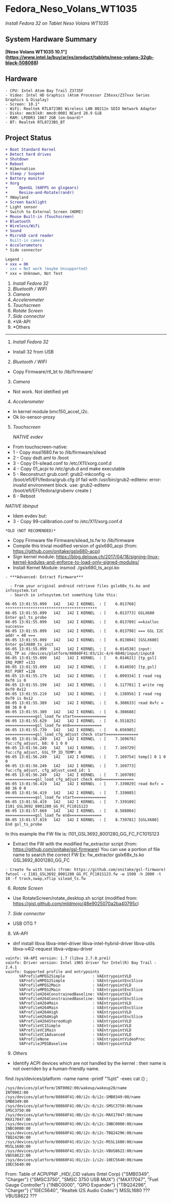 # Fedora_Neso_Volans_WT1035
*Install Fedora 32 on Tablet Neso Volans WT1035*

## System Hardware Summary

**[Neso Volans WT1035 10.1"] (https://www.intel.la/buy/ar/es/product/tablets/neso-volans-32gb-black-508088)**

## Hardware

```
- CPU: Intel Atom Bay Trail Z3735F
- Video: Intel HD Graphics (Atom Processor Z36xxx/Z37xxx Series Graphics & Display) 
- Screen: 10.1"
- WiFi: Realtek RTL8723BS Wireless LAN 80211n SDIO Network Adapter
- Disks: mmcblk0: mmc0:0001 NCard 28.9 GiB
- RAM: LPDDR3 1067 2GB (on-board)*
- BT: Realtek RTL8723BS_BT
```

## Project Status
```diff
+ Boot Standard Kernel
+ Detect hard drives
+ Shutdown
+ Reboot
* Hibernation
+ Sleep / Suspend
+ Battery monitor
+ Xorg
+     OpenGL (60FPS on glxgears)
+     Resize-and-Rotate(randr)
* XWayland
+ Screen backlight
* Light sensor
* Switch to External Screen (HDMI)
+ Mouse Built-in (Touchscreen)
+ Bluetooth
+ Wireless/Wifi
+ Sound
+ MicroSD card reader
- Built-in camera
+ Accelerometers
* Side connector
```
```diff
Legend : 
+ xxx = OK
- xxx = Not work (maybe Unsupported)
* xxx = Unknown, Not Test
```


 1. *Install Fedora 32*
 2. *Bluetooth / WIFI*
 3. *Camera*
 4. *Accelerometer*
 5. *Touchscreen*
 6. *Rotate Screen*
 7. *Side connector*
 8. *VA-API
 9. *Others

----------------------------------------

1. *Install Fedora 32*
  - Install 32 from USB

2. *Bluetooth / WIFI*
  - Copy Firmware/rtl_bt to /lib/firmware/

3. *Camera*
  - Not work. Not idetified yet

4. *Accelerometer*
  - In kernel module bmc150_accel_i2c.
  - Ok iio-sensor-proxy

5. *Touchscreen*

   *NATIVE evdev*
  - From touchscreen-native:
   - 1 - Copy mssl1680.fw to /lib/firmware/silead
   - 2 - Copy dsdt.aml to /boot
   - 3 - Copy 01-silead.conf to /etc/X11/xorg.conf.d
   - 4 - Copy 01_acpi to /etc/grub.d and make executable
   - 5 - Reconstruct grub.conf: grub2-mkconfig -o /boot/efi/EFI/fedora/grub.cfg
   (if fail with /usr/bin/grub2-editenv: error: invalid environment block. use: grub2-editenv /boot/efi/EFI/fedora/grubenv create
)
   - 6 - Reboot
   
   *NATIVE libinput*
  - Idem evdev but:
   - 3 - Copy 99-calibration.conf to /etc/X11/xorg.conf.d
   
    *OLD (NOT RECOMENDED)*
  - Copy Firmware file Firmware/silead_ts.fw to /lib/firmware
  - Compile this trivial modified version of gslx680_acpi (from: https://github.com/onitake/gslx680-acpi)
   - Sign kernel module: https://blog.delouw.ch/2017/04/18/signing-linux-kernel-kodules-and-enforce-to-load-only-signed-modules/ 
   - Install Kernel Module:
	  insmod ./gslx680_ts_acpi.ko

    - ***Advanced: Extract Firmware***
    
      - From your original android retrieve files gslx68x_ts.ko and infosystem.txt 
      - Search in infosystem.txt something like this:
      
```
06-05 13:01:55.099   142   142 I KERNEL  : [    6.013768] ****************************************
06-05 13:01:55.099   142   142 I KERNEL  : [    6.013773] GSLX680 Enter gsl_ts_probe
06-05 13:01:55.099   142   142 I KERNEL  : [    6.013789] ==kzalloc success=
06-05 13:01:55.099   142   142 I KERNEL  : [    6.013798] === GSL I2C addr = 40 ===
06-05 13:01:55.099   142   142 I KERNEL  : [    6.013804] [GSLX680] Enter gslX680_ts_init
06-05 13:01:55.099   142   142 I KERNEL  : [    6.014538] input: GSL_TP as /devices/platform/80860F41:03/i2c-4/4-0040/input/input8
06-05 13:01:55.099   142   142 I KERNEL  : [    6.014621] [tp_gsl] IRQ_PORT =133
06-05 13:01:55.099   142   142 I KERNEL  : [    6.014650] [tp_gsl] RST_PORT =128
06-05 13:01:55.179   142   142 I KERNEL  : [    6.099334] I read reg 0xf0 is 0
06-05 13:01:55.199   142   142 I KERNEL  : [    6.117701] I write reg 0xf0 0x12
06-05 13:01:55.219   142   142 I KERNEL  : [    6.138956] I read reg 0xf0 is 0x12
06-05 13:01:55.389   142   142 I KERNEL  : [    6.308633] read 0xfc = 80 36 0 0
06-05 13:01:55.389   142   142 I KERNEL  : [    6.308688] =============gsl_load_fw start==============
06-05 13:01:55.629   142   142 I KERNEL  : [    6.551825] =============gsl_load_fw end==============
06-05 13:01:55.739   142   142 I KERNEL  : [    6.656985] =============gsl_load_cfg_adjust check start==============
06-05 13:01:56.249   142   142 I KERNEL  : [    7.169676] fuc:cfg_adjust, b8: 0 1 0 0
06-05 13:01:56.249   142   142 I KERNEL  : [    7.169729] fuc:cfg_adjust, GSL_TP_ID_TEMP: 0 
06-05 13:01:56.249   142   142 I KERNEL  : [    7.169754] temp[] 0 1 0 0
06-05 13:01:56.249   142   142 I KERNEL  : [    7.169773] fuc:cfg_adjust, cfg_adjust_used_id: 1 
06-05 13:01:56.249   142   142 I KERNEL  : [    7.169789] =============gsl_load_cfg_adjust check end==============
06-05 13:01:56.419   142   142 I KERNEL  : [    7.339029] read 0xfc = 80 36 0 0
06-05 13:01:56.419   142   142 I KERNEL  : [    7.339085] =============gsl_load_fw start==============
06-05 13:01:56.419   142   142 I KERNEL  : [    7.339109] I101_GSL3692_8001280_GG_FC_FC101S123
06-05 13:01:57.669   142   142 I KERNEL  : [    8.588004] =============gsl_load_fw end==============
06-05 13:01:57.819   142   142 I KERNEL  : [    8.739781] [GSLX680] End gsl_ts_probe
```

In this example the FW file is: I101_GSL3692_8001280_GG_FC_FC101S123
   - Extract the FW with the modified fw_extractor script (from: https://github.com/onitake/gsl-firmware)
	You can use a portion of file name to search the correct FW
	Ex:
	fw_extractor gslx68x_ts.ko GSL3692_8001280_GG_FC

    - Create fw with tools (from: https://github.com/onitake/gsl-firmware)
	fwtool -c I101_GSL3692_8001280_GG_FC_FC101S123.fw -w 1500 -h 2000 -t 10 -f track,swap,xflip silead_ts.fw

6. *Rotate Screen*
- Use RotateScreen/rotate_desktop.sh script (modified from: https://gist.github.com/mildmojo/48e9025070a2ba40795c)

7. *Side connector*
- USB OTG ?

8. *VA-API*
- dnf install libva libva-intel-driver libva-intel-hybrid-driver libva-utils libva-v4l2-request libva-vdpau-driver

```
vainfo: VA-API version: 1.7 (libva 2.7.0.pre1)
vainfo: Driver version: Intel i965 driver for Intel(R) Bay Trail - 2.4.1
vainfo: Supported profile and entrypoints
      VAProfileMPEG2Simple            : VAEntrypointVLD
      VAProfileMPEG2Simple            : VAEntrypointEncSlice
      VAProfileMPEG2Main              : VAEntrypointVLD
      VAProfileMPEG2Main              : VAEntrypointEncSlice
      VAProfileH264ConstrainedBaseline: VAEntrypointVLD
      VAProfileH264ConstrainedBaseline: VAEntrypointEncSlice
      VAProfileH264Main               : VAEntrypointVLD
      VAProfileH264Main               : VAEntrypointEncSlice
      VAProfileH264High               : VAEntrypointVLD
      VAProfileH264High               : VAEntrypointEncSlice
      VAProfileH264StereoHigh         : VAEntrypointVLD
      VAProfileVC1Simple              : VAEntrypointVLD
      VAProfileVC1Main                : VAEntrypointVLD
      VAProfileVC1Advanced            : VAEntrypointVLD
      VAProfileNone                   : VAEntrypointVideoProc
      VAProfileJPEGBaseline           : VAEntrypointVLD

```
9. *Others*
- Identify ACPI devices which are not handled by the kernel : their name is not overriden by a human-friendly name.

find /sys/devices/platform -name name -printf "%p\t" -exec cat {} \;
```
/sys/devices/platform/INT0002:00/wakeup/wakeup20/name           INT0002:00
/sys/devices/platform/80860F41:00/i2c-0/i2c-SMB0349:00/name     SMB0349:00
/sys/devices/platform/80860F41:00/i2c-0/i2c-SMSC3750:00/name    SMSC3750:00
/sys/devices/platform/80860F41:00/i2c-0/i2c-MAX17047:00/name    MAX17047:00
/sys/devices/platform/80860F41:00/i2c-0/i2c-INBC0000:00/name    INBC0000:00
/sys/devices/platform/80860F41:00/i2c-0/i2c-TBQ24296:00/name    TBQ24296:00
/sys/devices/platform/80860F41:03/i2c-3/i2c-MSSL1680:00/name    MSSL1680:00
/sys/devices/platform/80860F41:03/i2c-3/i2c-VBUS8622:00/name    VBUS8622:00
/sys/devices/platform/80860F41:01/i2c-1/i2c-10EC5640:00/name    10EC5640:00
```
From: Table of ACPI/PNP _HID/_CID values (Intel Corp)
{"SMB0349",     "Charger"}
{"SMSC3750",    "SMSC 3750 USB MUX"}
{"MAX17047",    "Fuel Gauge Controller"}
{"INBC0000",    "GPIO Expander"}
{"TBQ24296",    "Charger"}
{"10EC5640",    "Realtek I2S Audio Codec"}
MSSL1680 ???
VBUS8622 ???
